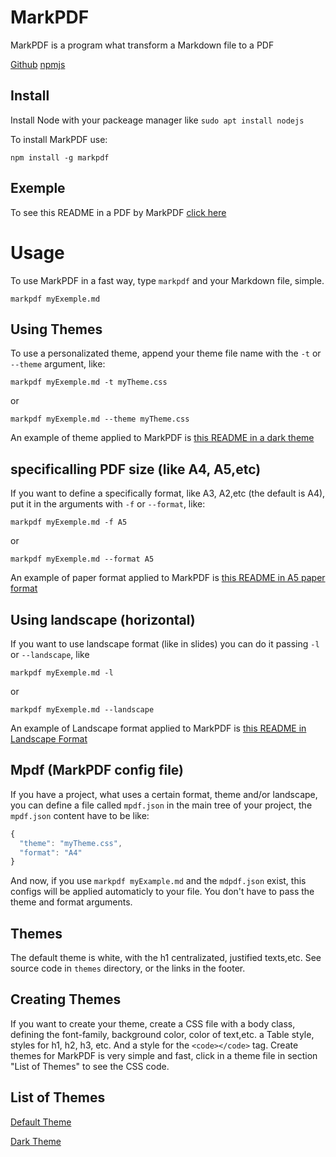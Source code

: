# MarkPDF

MarkPDF is a program what transform a Markdown file to a PDF

[Github](https://github.com/edersonferreira/markpdf)
[npmjs](https://www.npmjs.com/package/markpdf)

## Install

Install Node with your packeage manager like `sudo apt install nodejs`

To install MarkPDF use:

`npm install -g markpdf`

## Exemple

To see this README in a PDF by MarkPDF [click here](examples/README.pdf)

# Usage

To use MarkPDF in a fast way, type `markpdf` and your Markdown file, simple.

`markpdf myExemple.md`

## Using Themes

To use a personalizated theme, append your theme file name with the `-t` or `--theme` argument, like:

`markpdf myExemple.md -t myTheme.css`

or

`markpdf myExemple.md --theme myTheme.css`

An example of theme applied to MarkPDF is [this README in a dark theme](examples/dark.pdf)

## specificalling PDF size (like A4, A5,etc)

If you want to define a specifically format, like A3, A2,etc (the default is A4), put it in the arguments with `-f` or `--format`, like:

`markpdf myExemple.md -f A5`

or

`markpdf myExemple.md --format A5`

An example of paper format applied to MarkPDF is [this README in A5 paper format](examples/a5.pdf)

## Using landscape (horizontal)

If you want to use landscape format (like in slides) you can do it passing `-l` or `--landscape`, like

`markpdf myExemple.md -l`

or

`markpdf myExemple.md --landscape`

An example of Landscape format applied to MarkPDF is [this README in Landscape Format](examples/landscape.pdf)

## Mpdf (MarkPDF config file)

If you have a project, what uses a certain format, theme and/or landscape, you can define a file called `mpdf.json` in the main tree of your project, the `mpdf.json` content have to be like:

```js
{
  "theme": "myTheme.css",
  "format": "A4"
}
```

And now, if you use `markpdf myExample.md` and the `mdpdf.json` exist, this configs will be applied automaticly to your file. You don't have to pass the theme and format arguments.

## Themes

The default theme is white, with the h1 centralizated, justified texts,etc. See source code in `themes` directory, or the links in the footer.

## Creating Themes

If you want to create your theme, create a CSS file with a body class, defining the font-family, background color, color of text,etc. a Table style, styles for h1, h2, h3, etc. And a style for the `<code></code>` tag. Create themes for MarkPDF is very simple and fast, click in a theme file in section "List of Themes" to see the CSS code.

## List of Themes

[Default Theme](themes/default.css)

[Dark Theme](themes/dark.css)
